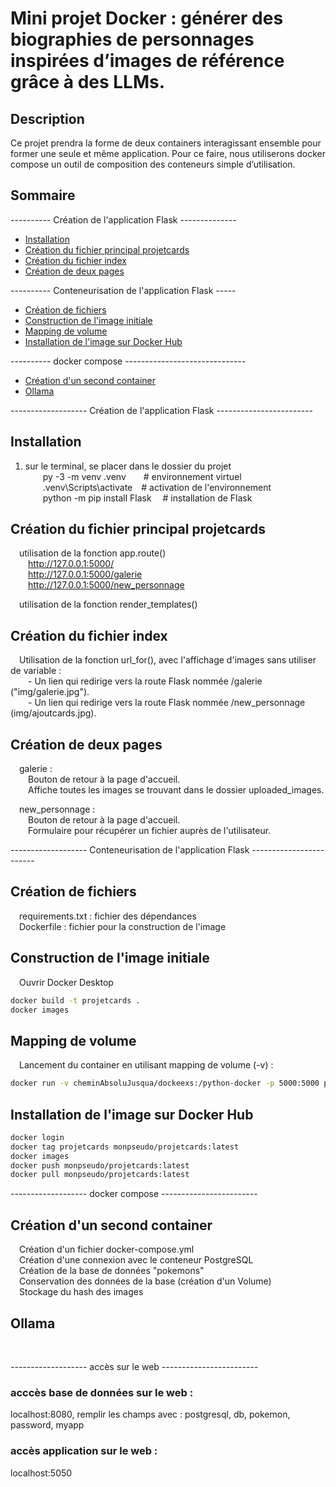 # Mini projet Docker : générer des biographies de personnages inspirées d’images de référence grâce à des LLMs.

## Description
Ce projet prendra la forme de deux containers interagissant ensemble pour former une seule et même application. Pour ce faire, nous utiliserons docker compose un outil de composition des conteneurs simple d’utilisation.

## Sommaire
---------- Création de l'application Flask --------------
- [Installation](#installation)
- [Création du fichier principal projetcards](#creation-du-fichier-principal-projetcards)
- [Création du fichier index](#creation-du-fichier-index)
- [Création de deux pages](#creation-de-deux-pages)

---------- Conteneurisation de l'application Flask  -----
- [Création de fichiers](#creation-de-fichiers)
- [Construction de l'image initiale](#construction-de-l-image-initiale)
- [Mapping de volume](#mapping-de-volume)
- [Installation de l'image sur Docker Hub](#installation-de-l-image-sur-Docker-Hub)

---------- docker compose  ------------------------------
- [Création d'un second container](#création-d-un-secondcontainer)
- [Ollama](#ollama)


------------------- Création de l'application Flask ------------------------

## Installation
1. sur le terminal, se placer dans le dossier du projet  
&emsp;&emsp;py -3 -m venv .venv&emsp;&emsp;# environnement virtuel  
&emsp;&emsp;.venv\Scripts\activate&emsp;# activation de l'environnement  
&emsp;&emsp;python -m pip install Flask &emsp;# installation de Flask  

## Création du fichier principal projetcards
&emsp;utilisation de la fonction app.route()  
&emsp;&emsp;http://127.0.0.1:5000/  
&emsp;&emsp;http://127.0.0.1:5000/galerie  
&emsp;&emsp;http://127.0.0.1:5000/new_personnage

&emsp;utilisation de la fonction render_templates()

## Création du fichier index
&emsp;Utilisation de la fonction url_for(), avec l'affichage d'images sans utiliser de variable :  
&emsp;&emsp;- Un lien qui redirige vers la route Flask nommée /galerie ("img/galerie.jpg").  
&emsp;&emsp;- Un lien qui redirige vers la route Flask nommée /new_personnage (img/ajoutcards.jpg).
    
## Création de deux pages
&emsp;galerie :  
&emsp;&emsp;Bouton de retour à la page d'accueil.  
&emsp;&emsp;Affiche toutes les images se trouvant dans le dossier uploaded_images.

&emsp;new_personnage :  
&emsp;&emsp;Bouton de retour à la page d'accueil.  
&emsp;&emsp;Formulaire pour récupérer un fichier auprès de l'utilisateur.


------------------- Conteneurisation de l'application Flask  ------------------------

## Création de fichiers   
&emsp;requirements.txt : fichier des dépendances  
&emsp;Dockerfile : fichier pour la construction de l'image  

## Construction de l'image initiale  
&emsp;Ouvrir Docker Desktop  
```Bash 
docker build -t projetcards .  
docker images  
```  

## Mapping de volume
&emsp;Lancement du container en utilisant mapping de volume (-v) :
```Bash 
docker run -v cheminAbsoluJusqua/dockeexs:/python-docker -p 5000:5000 projetcards 
```  

## Installation de l'image sur Docker Hub
```Bash 
docker login
docker tag projetcards monpseudo/projetcards:latest
docker images
docker push monpseudo/projetcards:latest
docker pull monpseudo/projetcards:latest
```  

------------------- docker compose  ------------------------

## Création d'un second container  
&emsp;Création d'un fichier docker-compose.yml   
&emsp;Création d'une connexion avec le conteneur PostgreSQL  
&emsp;Création de la base de données "pokemons"  
&emsp;Conservation des données de la base (création d'un Volume)  
&emsp;Stockage du hash des images  

## Ollama
&emsp;

------------------- accès sur le web  ------------------------
### acccès base de données sur le web :
localhost:8080, remplir les champs avec : postgresql, db, pokemon, password, myapp  

### accès application sur le web :
localhost:5050  
